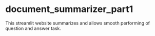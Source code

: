 # document_summarizer_part1
This  streamlit website summarizes and allows smooth performing of question and answer task.  
